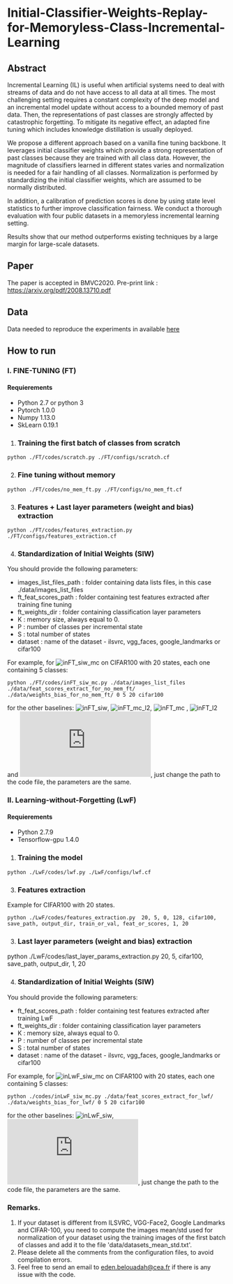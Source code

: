 # Initial-Classifier-Weights-Replay-for-Memoryless-Class-Incremental-Learning
## Abstract
Incremental Learning (IL) is useful when artificial systems need to deal with streams of data and do not have access to all data at all times.
The most challenging setting requires a constant complexity of the deep model and an incremental model update without access to a bounded memory of past data.
Then, the representations of past classes are strongly affected by catastrophic forgetting.
To mitigate its negative effect, an adapted fine tuning which includes knowledge distillation is usually deployed.

We propose a different approach based on a vanilla fine tuning backbone.
It leverages initial classifier weights which provide a strong representation of past classes because they are trained with all class data.
However, the magnitude of classifiers learned in different states varies and normalization is needed for a fair handling of all classes.
Normalization is performed by standardizing the initial classifier weights, which are assumed to be normally distributed.

In addition, a calibration of prediction scores is done by using state level statistics to further improve classification fairness.
We conduct a thorough evaluation with four public datasets in a memoryless incremental learning setting. 

Results show that our method outperforms existing techniques by a large margin for large-scale datasets. 

## Paper
The paper is accepted in BMVC2020. Pre-print link : https://arxiv.org/pdf/2008.13710.pdf

## Data
Data needed to reproduce the experiments in available [here](https://drive.google.com/drive/folders/1nh_uMDFPIGeY4ZcO1lw59_4lZ74W2EDI?usp=sharing)

## How to run

### I. FINE-TUNING (FT)

#### Requierements
* Python 2.7 or python 3
* Pytorch 1.0.0
* Numpy 1.13.0
* SkLearn 0.19.1


1. ### Training the first batch of classes from scratch

```
python ./FT/codes/scratch.py ./FT/configs/scratch.cf
```

2. ### Fine tuning without memory

```
python ./FT/codes/no_mem_ft.py ./FT/configs/no_mem_ft.cf
```
3. ### Features + Last layer parameters (weight and bias) extraction 

```
python ./FT/codes/features_extraction.py ./FT/configs/features_extraction.cf
```


4. ### Standardization of Initial Weights (SIW)
You should provide the following parameters:
* images_list_files_path : folder containing data lists files, in this case ./data/images_list_files
* ft_feat_scores_path : folder containing test features extracted after training fine tuning
* ft_weights_dir : folder containing classification layer parameters
* K : memory size, always equal to 0.
* P : number of classes per incremental state
* S : total number of states
* dataset : name of the dataset - ilsvrc, vgg_faces, google_landmarks or cifar100

For example, for ![inFT_siw_mc](https://latex.codecogs.com/svg.latex?inFT_{siw}^{mc}) on CIFAR100 with 20 states, each one containing 5 classes:
```
python ./FT/codes/inFT_siw_mc.py ./data/images_list_files ./data/feat_scores_extract_for_no_mem_ft/ ./data/weights_bias_for_no_mem_ft/ 0 5 20 cifar100
```

for the other baselines: ![inFT_siw](https://latex.codecogs.com/svg.latex?inFT_{siw}), ![inFT_mc_l2](https://latex.codecogs.com/svg.latex?inFT_{L2}^{mc}), ![inFT_mc](https://latex.codecogs.com/svg.latex?inFT^{mc}) , ![inFT_l2](https://latex.codecogs.com/svg.latex?inFT_{L2}) and ![inFT](https://latex.codecogs.com/svg.latex?inFT), just change the path to the code file, the parameters are the same. 


### II. Learning-without-Forgetting (LwF)

#### Requierements
* Python 2.7.9
* Tensorflow-gpu 1.4.0


1. ### Training the model

```
python ./LwF/codes/lwf.py ./LwF/configs/lwf.cf
```
3. ### Features  extraction 
Example for CIFAR100 with 20 states.

```
python ./LwF/codes/features_extraction.py  20, 5, 0, 128, cifar100, save_path, output_dir, train_or_val, feat_or_scores, 1, 20 
```

3. ### Last layer parameters (weight and bias)  extraction 

python ./LwF/codes/last_layer_params_extraction.py  20, 5, cifar100, save_path, output_dir, 1, 20


4. ### Standardization of Initial Weights (SIW)
You should provide the following parameters:
* ft_feat_scores_path : folder containing test features extracted after training LwF
* ft_weights_dir : folder containing classification layer parameters
* K : memory size, always equal to 0.
* P : number of classes per incremental state
* S : total number of states
* dataset : name of the dataset - ilsvrc, vgg_faces, google_landmarks or cifar100

For example, for ![inLwF_siw_mc](https://latex.codecogs.com/svg.latex?inLwF_{siw}^{mc}) on CIFAR100 with 20 states, each one containing 5 classes:
```
python ./codes/inLwF_siw_mc.py ./data/feat_scores_extract_for_lwf/ ./data/weights_bias_for_lwf/ 0 5 20 cifar100
```

for the other baselines: ![inLwF_siw](https://latex.codecogs.com/svg.latex?inLwF_{siw}), ![inLwF](https://latex.codecogs.com/svg.latex?inLwF), just change the path to the code file, the parameters are the same. 


### Remarks. 
1. If your dataset is different from ILSVRC, VGG-Face2, Google Landmarks and CIFAR-100, you need to compute the images mean/std used for normalization of your dataset using the training images of the first batch of classes and add it to the file 'data/datasets_mean_std.txt'.
2. Please delete all the comments from the configuration files, to avoid compilation errors. 
3. Feel free to send an email to eden.belouadah@cea.fr if there is any issue with the code.
